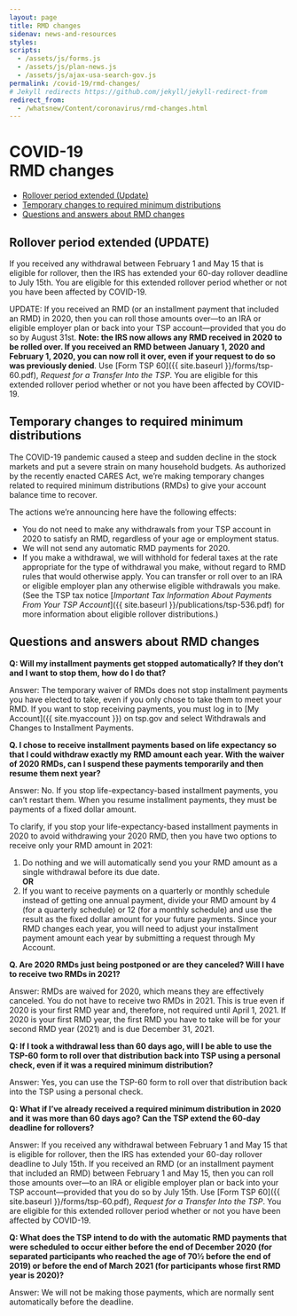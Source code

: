 ```yaml
---
layout: page
title: RMD changes
sidenav: news-and-resources
styles:
scripts:
  - /assets/js/forms.js
  - /assets/js/plan-news.js
  - /assets/js/ajax-usa-search-gov.js
permalink: /covid-19/rmd-changes/
# Jekyll redirects https://github.com/jekyll/jekyll-redirect-from
redirect_from:
  - /whatsnew/Content/coronavirus/rmd-changes.html
---
```


<h1><div class="nav-header">COVID-19</div>RMD changes</h1>

- [Rollover period extended (Update)](#rollover-period-extended-update)
- [Temporary changes to required minimum distributions](#temporary-changes-to-required-minimum-distributions)
- [Questions and answers about RMD changes](#questions-and-answers-about-rmd-changes)

## Rollover period extended (UPDATE)
If you received any withdrawal between February 1 and May 15 that is eligible for rollover, then the IRS has extended your 60-day rollover deadline to July 15th. You are eligible for this extended rollover period whether or not you have been affected by COVID-19.

UPDATE: If you received an RMD (or an installment payment that included an RMD) in 2020, then you can roll those amounts over—to an IRA or eligible employer plan or back into your TSP account—provided that you do so by August 31st. **Note: the IRS now allows any RMD received in 2020 to be rolled over. If you received an RMD between January 1, 2020 and February 1, 2020, you can now roll it over, even if your request to do so was previously denied**. Use [Form TSP 60]({{ site.baseurl }}/forms/tsp-60.pdf), _Request for a Transfer Into the TSP_. You are eligible for this extended rollover period whether or not you have been affected by COVID-19.

## Temporary changes to required minimum distributions
The COVID-19 pandemic caused a steep and sudden decline in the stock markets and put a severe strain on many household budgets. As authorized by the recently enacted CARES Act, we’re making temporary changes related to required minimum distributions (RMDs) to give your account balance time to recover.

The actions we’re announcing here have the following effects:

- You do not need to make any withdrawals from your TSP account in 2020 to satisfy an RMD, regardless of your age or employment status.
- We will not send any automatic RMD payments for 2020.
- If you make a withdrawal, we will withhold for federal taxes at the rate appropriate for the type of withdrawal you make, without regard to RMD rules that would otherwise apply. You can transfer or roll over to an IRA or eligible employer plan any otherwise eligible withdrawals you make. (See the TSP tax notice [_Important Tax Information About Payments From Your TSP Account_]({{ site.baseurl }}/publications/tsp-536.pdf) for more information about eligible rollover distributions.)

## Questions and answers about RMD changes
**Q: Will my installment payments get stopped automatically? If they don’t and I want to stop them, how do I do that?**

Answer: The temporary waiver of RMDs does not stop installment payments you have elected to take, even if you only chose to take them to meet your RMD. If you want to stop receiving payments, you must log in to [My Account]({{ site.myaccount }}) on tsp.gov and select Withdrawals and Changes to Installment Payments.

**Q. I chose to receive installment payments based on life expectancy so that I could withdraw exactly my RMD amount each year. With the waiver of 2020 RMDs, can I suspend these payments temporarily and then resume them next year?**

Answer: No. If you stop life-expectancy-based installment payments, you can’t restart them. When you resume installment payments, they must be payments of a fixed dollar amount.

To clarify, if you stop your life-expectancy-based installment payments in 2020 to avoid withdrawing your 2020 RMD, then you have two options to receive only your RMD amount in 2021:

1. Do nothing and we will automatically send you your RMD amount as a single withdrawal before its due date.<br>
**OR**<br>
2. If you want to receive payments on a quarterly or monthly schedule instead of getting one annual payment, divide your RMD amount by 4 (for a quarterly schedule) or 12 (for a monthly schedule) and use the result as the fixed dollar amount for your future payments. Since your RMD changes each year, you will need to adjust your installment payment amount each year by submitting a request through My Account.

**Q. Are 2020 RMDs just being postponed or are they canceled? Will I have to receive two RMDs in 2021?**

Answer: RMDs are waived for 2020, which means they are effectively canceled. You do not have to receive two RMDs in 2021. This is true even if 2020 is your first RMD year and, therefore, not required until April 1, 2021. If 2020 is your first RMD year, the first RMD you have to take will be for your second RMD year (2021) and is due December 31, 2021.

**Q: If I took a withdrawal less than 60 days ago, will I be able to use the TSP-60 form to roll over that distribution back into TSP using a personal check, even if it was a required minimum distribution?**

Answer: Yes, you can use the TSP-60 form to roll over that distribution back into the TSP using a personal check.

**Q: What if I’ve already received a required minimum distribution in 2020 and it was more than 60 days ago? Can the TSP extend the 60-day deadline for rollovers?**

Answer: If you received any withdrawal between February 1 and May 15 that is eligible for rollover, then the IRS has extended your 60-day rollover deadline to July 15th. If you received an RMD (or an installment payment that included an RMD) between February 1 and May 15, then you can roll those amounts over—to an IRA or eligible employer plan or back into your TSP account—provided that you do so by July 15th. Use [Form TSP 60]({{ site.baseurl }}/forms/tsp-60.pdf), _Request for a Transfer Into the TSP_. You are eligible for this extended rollover period whether or not you have been affected by COVID-19.

**Q: What does the TSP intend to do with the automatic RMD payments that were scheduled to occur either before the end of December 2020 (for separated participants who reached the age of 70½ before the end of 2019) or before the end of March 2021 (for participants whose first RMD year is 2020)?**

Answer: We will not be making those payments, which are normally sent automatically before the deadline.
